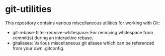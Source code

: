 # git-utilities

This repository contains various miscellaneous utilities for working with Git:

* git-rebase-filter-remove-whitespace: For removing whitespace from commit(s)
  during an interactive rebase.
* gitaliases: Various miscellaneous git aliases which can be referenced from
  your own .gitconfig.
